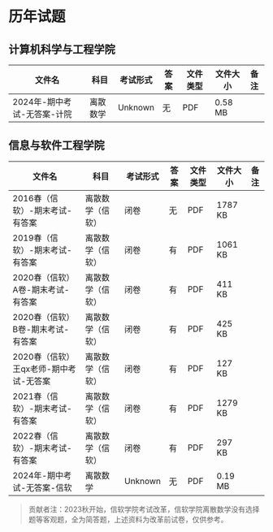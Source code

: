 # 历年试题

## 计算机科学与工程学院

文件名|科目|考试形式|答案|文件类型|文件大小|备注
---|---|---|---|---|---|---
2024年-期中考试-无答案-计院|离散数学|Unknown|无|PDF|0.58 MB

## 信息与软件工程学院

文件名|科目|考试形式|答案|文件类型|文件大小|备注
---|---|---|---|---|---|---
2016春（信软）-期末考试-有答案|离散数学（信软）|闭卷|无|PDF|1787 KB
2019春（信软）-期末考试-有答案|离散数学（信软）|闭卷|有|PDF|1061 KB
2020春（信软）A卷-期末考试-有答案|离散数学（信软）|闭卷|有|PDF|411 KB
2020春（信软）B卷-期末考试-有答案|离散数学（信软）|闭卷|有|PDF|425 KB
2020春（信软）王qx老师-期中考试-无答案|离散数学（信软）|闭卷|有|PDF|127 KB
2021春（信软）-期末考试-有答案|离散数学（信软）|闭卷|有|PDF|1279 KB
2022春（信软）-期末考试-有答案|离散数学（信软）|闭卷|有|PDF|297 KB
2024年-期中考试-无答案-信软|离散数学|Unknown|无|PDF|0.19 MB

> 贡献者注：2023秋开始，信软学院考试改革，信软学院离散数学没有选择题等客观题，全为简答题，上述资料为改革前试卷，仅供参考。
